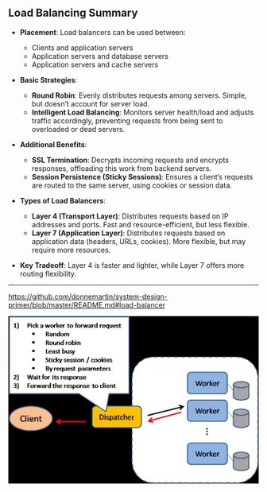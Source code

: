 ## Load Balancing Summary

- **Placement**: Load balancers can be used between:
  - Clients and application servers
  - Application servers and database servers
  - Application servers and cache servers

- **Basic Strategies**:
  - **Round Robin**: Evenly distributes requests among servers. Simple, but doesn’t account for server load.
  - **Intelligent Load Balancing**: Monitors server health/load and adjusts traffic accordingly, preventing requests from being sent to overloaded or dead servers.

- **Additional Benefits**:
  - **SSL Termination**: Decrypts incoming requests and encrypts responses, offloading this work from backend servers.
  - **Session Persistence (Sticky Sessions)**: Ensures a client’s requests are routed to the same server, using cookies or session data.

- **Types of Load Balancers**:
  - **Layer 4 (Transport Layer)**: Distributes requests based on IP addresses and ports. Fast and resource-efficient, but less flexible.
  - **Layer 7 (Application Layer)**: Distributes requests based on application data (headers, URLs, cookies). More flexible, but may require more resources.

- **Key Tradeoff**: Layer 4 is faster and lighter, while Layer 7 offers more routing flexibility.

---


<https://github.com/donnemartin/system-design-primer/blob/master/README.md#load-balancer>

![1) 2) 3) Pick a worker to forward request Random Round robin Least busy • Sticky session / cookies By request parameters Wait for its response Forward the response to client Client Dispatcher Worker Worker Worker ](../../media/FrontEnd-Service-Gateway-or-Web-Service^J-LB-Load-balancing-image1.jpg)